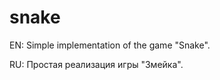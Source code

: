 snake
===========

EN: Simple implementation of the game "Snake".

RU: Простая реализация игры "Змейка".